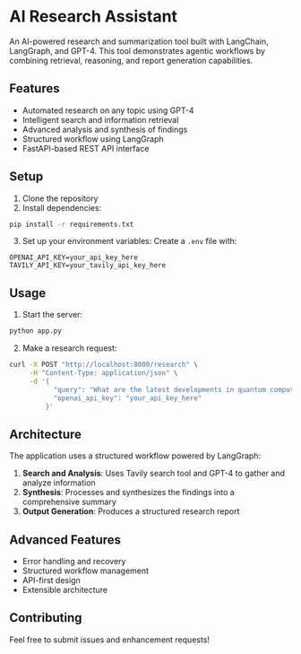 # AI Research Assistant

An AI-powered research and summarization tool built with LangChain, LangGraph, and GPT-4. This tool demonstrates agentic workflows by combining retrieval, reasoning, and report generation capabilities.

## Features

- Automated research on any topic using GPT-4
- Intelligent search and information retrieval
- Advanced analysis and synthesis of findings
- Structured workflow using LangGraph
- FastAPI-based REST API interface

## Setup

1. Clone the repository
2. Install dependencies:
```bash
pip install -r requirements.txt
```

3. Set up your environment variables:
Create a `.env` file with:
```
OPENAI_API_KEY=your_api_key_here
TAVILY_API_KEY=your_tavily_api_key_here
```

## Usage

1. Start the server:
```bash
python app.py
```

2. Make a research request:
```bash
curl -X POST "http://localhost:8000/research" \
     -H "Content-Type: application/json" \
     -d '{
           "query": "What are the latest developments in quantum computing?",
           "openai_api_key": "your_api_key_here"
         }'
```

## Architecture

The application uses a structured workflow powered by LangGraph:

1. **Search and Analysis**: Uses Tavily search tool and GPT-4 to gather and analyze information
2. **Synthesis**: Processes and synthesizes the findings into a comprehensive summary
3. **Output Generation**: Produces a structured research report

## Advanced Features

- Error handling and recovery
- Structured workflow management
- API-first design
- Extensible architecture

## Contributing

Feel free to submit issues and enhancement requests! 
